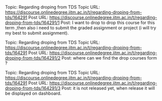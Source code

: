 Topic: Regarding droping from TDS
Topic URL: https://discourse.onlinedegree.iitm.ac.in/t/regarding-droping-from-tds/164291
Post URL: https://discourse.onlinedegree.iitm.ac.in/t/regarding-droping-from-tds/164291/1
Post:  I want to drop to drop this course for this term ,then also i need to submit the graded assignment or project (i will try my best to submit assignment). 

Topic: Regarding droping from TDS
Topic URL: https://discourse.onlinedegree.iitm.ac.in/t/regarding-droping-from-tds/164291
Post URL: https://discourse.onlinedegree.iitm.ac.in/t/regarding-droping-from-tds/164291/2
Post:  where can we find the    drop courses form ? 

Topic: Regarding droping from TDS
Topic URL: https://discourse.onlinedegree.iitm.ac.in/t/regarding-droping-from-tds/164291
Post URL: https://discourse.onlinedegree.iitm.ac.in/t/regarding-droping-from-tds/164291/3
Post:  it is not released yet, when release it will be displayed on dashboard. 
